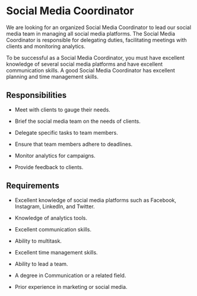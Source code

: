 # Social Media Coordinator

We are looking for an organized Social Media Coordinator to lead our social media team in managing all social media platforms. The Social Media Coordinator is responsible for delegating duties, facilitating meetings with clients and monitoring analytics.

To be successful as a Social Media Coordinator, you must have excellent knowledge of several social media platforms and have excellent communication skills. A good Social Media Coordinator has excellent planning and time management skills.

## Responsibilities

* Meet with clients to gauge their needs.

* Brief the social media team on the needs of clients.

* Delegate specific tasks to team members.

* Ensure that team members adhere to deadlines.

* Monitor analytics for campaigns.

* Provide feedback to clients.

## Requirements

* Excellent knowledge of social media platforms such as Facebook, Instagram, LinkedIn, and Twitter.

* Knowledge of analytics tools.

* Excellent communication skills.

* Ability to multitask.

* Excellent time management skills.

* Ability to lead a team.

* A degree in Communication or a related field.

* Prior experience in marketing or social media.

